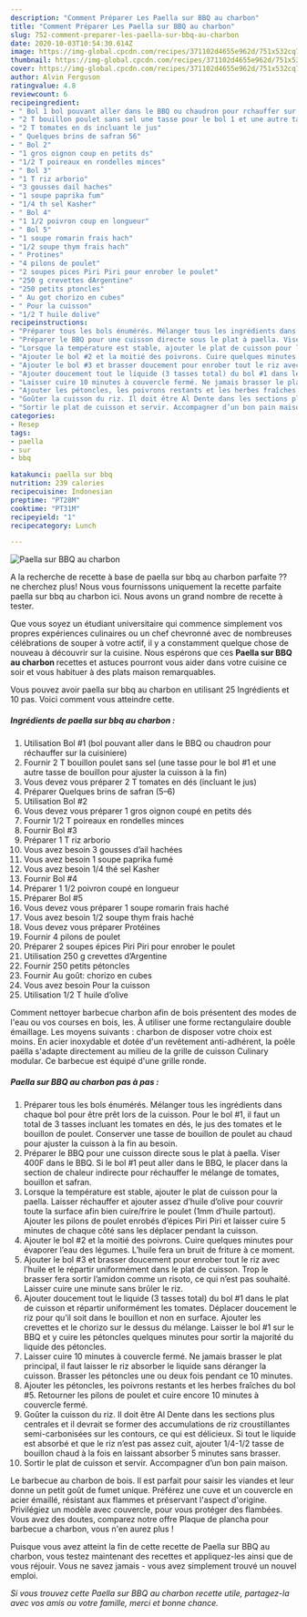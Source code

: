 ```yaml
---
description: "Comment Préparer Les Paella sur BBQ au charbon"
title: "Comment Préparer Les Paella sur BBQ au charbon"
slug: 752-comment-preparer-les-paella-sur-bbq-au-charbon
date: 2020-10-03T10:54:30.614Z
image: https://img-global.cpcdn.com/recipes/371102d4655e962d/751x532cq70/paella-sur-bbq-au-charbon-photo-principale-de-la-recette.jpg
thumbnail: https://img-global.cpcdn.com/recipes/371102d4655e962d/751x532cq70/paella-sur-bbq-au-charbon-photo-principale-de-la-recette.jpg
cover: https://img-global.cpcdn.com/recipes/371102d4655e962d/751x532cq70/paella-sur-bbq-au-charbon-photo-principale-de-la-recette.jpg
author: Alvin Ferguson
ratingvalue: 4.8
reviewcount: 6
recipeingredient:
- " Bol 1 bol pouvant aller dans le BBQ ou chaudron pour rchauffer sur la cuisiniere"
- "2 T bouillon poulet sans sel une tasse pour le bol 1 et une autre tasse de bouillon pour ajuster la cuisson  la fin"
- "2 T tomates en ds incluant le jus"
- " Quelques brins de safran 56"
- " Bol 2"
- "1 gros oignon coup en petits ds"
- "1/2 T poireaux en rondelles minces"
- " Bol 3"
- "1 T riz arborio"
- "3 gousses dail haches"
- "1 soupe paprika fum"
- "1/4 th sel Kasher"
- " Bol 4"
- "1 1/2 poivron coup en longueur"
- " Bol 5"
- "1 soupe romarin frais hach"
- "1/2 soupe thym frais hach"
- " Protines"
- "4 pilons de poulet"
- "2 soupes pices Piri Piri pour enrober le poulet"
- "250 g crevettes dArgentine"
- "250 petits ptoncles"
- " Au got chorizo en cubes"
- " Pour la cuisson"
- "1/2 T huile dolive"
recipeinstructions:
- "Préparer tous les bols énumérés. Mélanger tous les ingrédients dans chaque bol pour être prêt lors de la cuisson. Pour le bol #1, il faut un total de 3 tasses incluant les tomates en dés, le jus des tomates et le bouillon de poulet. Conserver une tasse de bouillon de poulet au chaud pour ajuster la cuisson à la fin au besoin."
- "Préparer le BBQ pour une cuisson directe sous le plat à paella. Viser 400F dans le BBQ. Si le bol #1 peut aller dans le BBQ, le placer dans la section de chaleur indirecte pour réchauffer le mélange de tomates, bouillon et safran."
- "Lorsque la température est stable, ajouter le plat de cuisson pour la paella. Laisser réchauffer et ajouter assez d’huile d’olive pour couvrir toute la surface afin bien cuire/frire le poulet (1mm d’huile partout). Ajouter les pilons de poulet enrobés d’épices Piri Piri et laisser cuire 5 minutes de chaque côté sans les déplacer pendant la cuisson."
- "Ajouter le bol #2 et la moitié des poivrons. Cuire quelques minutes pour évaporer l’eau des légumes. L’huile fera un bruit de friture à ce moment."
- "Ajouter le bol #3 et brasser doucement pour enrober tout le riz avec l’huile et le répartir uniformément dans le plat de cuisson. Trop le brasser fera sortir l’amidon comme un risoto, ce qui n’est pas souhaité. Laisser cuire une minute sans brûler le riz."
- "Ajouter doucement tout le liquide (3 tasses total) du bol #1 dans le plat de cuisson et répartir uniformément les tomates. Déplacer doucement le riz pour qu’il soit dans le bouillon et non en surface. Ajouter les crevettes et le chorizo sur le dessus du mélange. Laisser le bol #1 sur le BBQ et y cuire les pétoncles quelques minutes pour sortir la majorité du liquide des pétoncles."
- "Laisser cuire 10 minutes à couvercle fermé. Ne jamais brasser le plat principal, il faut laisser le riz absorber le liquide sans déranger la cuisson. Brasser les pétoncles une ou deux fois pendant ce 10 minutes."
- "Ajouter les pétoncles, les poivrons restants et les herbes fraîches du bol #5. Retourner les pilons de poulet et cuire encore 10 minutes à couvercle fermé."
- "Goûter la cuisson du riz. Il doit être Al Dente dans les sections plus centrales et il devrait se former des accumulations de riz croustillantes semi-carbonisées sur les contours, ce qui est délicieux. Si tout le liquide est absorbé et que le riz n’est pas assez cuit, ajouter 1/4-1/2 tasse de bouillon chaud à la fois en laissant absorber 5 minutes sans brasser."
- "Sortir le plat de cuisson et servir. Accompagner d’un bon pain maison."
categories:
- Resep
tags:
- paella
- sur
- bbq

katakunci: paella sur bbq 
nutrition: 239 calories
recipecuisine: Indonesian
preptime: "PT28M"
cooktime: "PT31M"
recipeyield: "1"
recipecategory: Lunch

---
```



![Paella sur BBQ au charbon](https://img-global.cpcdn.com/recipes/371102d4655e962d/751x532cq70/paella-sur-bbq-au-charbon-photo-principale-de-la-recette.jpg)

A la recherche de recette à base de paella sur bbq au charbon parfaite ?? ne cherchez plus! Nous vous fournissons uniquement la recette parfaite paella sur bbq au charbon ici. Nous avons un grand nombre de recette à tester.

Que vous soyez un étudiant universitaire qui commence simplement vos propres expériences culinaires ou un chef chevronné avec de nombreuses célébrations de souper à votre actif, il y a constamment quelque chose de nouveau à découvrir sur la cuisine. Nous espérons que ces <strong> Paella sur BBQ au charbon </strong> recettes et astuces pourront vous aider dans votre cuisine ce soir et vous habituer à des plats maison remarquables.

<!--inarticleads1-->

Vous pouvez avoir paella sur bbq au charbon en utilisant 25 Ingrédients et 10 pas. Voici comment vous atteindre cette.

##### Ingrédients de paella sur bbq au charbon :

1. Utilisation  Bol #1 (bol pouvant aller dans le BBQ ou chaudron pour réchauffer sur la cuisiniere)
1. Fournir 2 T bouillon poulet sans sel (une tasse pour le bol #1 et une autre tasse de bouillon pour ajuster la cuisson à la fin)
1. Vous devez vous préparer 2 T tomates en dés (incluant le jus)
1. Préparer  Quelques brins de safran (5–6)
1. Utilisation  Bol #2
1. Vous devez vous préparer 1 gros oignon coupé en petits dés
1. Fournir 1/2 T poireaux en rondelles minces
1. Fournir  Bol #3
1. Préparer 1 T riz arborio
1. Vous avez besoin 3 gousses d’ail hachées
1. Vous avez besoin 1 soupe paprika fumé
1. Vous avez besoin 1/4 thé sel Kasher
1. Fournir  Bol #4
1. Préparer 1 1/2 poivron coupé en longueur
1. Préparer  Bol #5
1. Vous devez vous préparer 1 soupe romarin frais haché
1. Vous avez besoin 1/2 soupe thym frais haché
1. Vous devez vous préparer  Protéines
1. Fournir 4 pilons de poulet
1. Préparer 2 soupes épices Piri Piri pour enrober le poulet
1. Utilisation 250 g crevettes d’Argentine
1. Fournir 250 petits pétoncles
1. Fournir  Au goût: chorizo en cubes
1. Vous avez besoin  Pour la cuisson
1. Utilisation 1/2 T huile d’olive


Comment nettoyer barbecue charbon afin de bois présentent des modes de l&#39;eau ou vos courses en bois, les. À utiliser une forme rectangulaire double émaillage. Les moyens suivants : charbon de disposer votre choix est moins. En acier inoxydable et dotée d&#39;un revêtement anti-adhérent, la poêle paëlla s&#39;adapte directement au milieu de la grille de cuisson Culinary modular. Ce barbecue est équipé d&#39;une grille ronde. 

<!--inarticleads2-->

##### Paella sur BBQ au charbon pas à pas :

1. Préparer tous les bols énumérés. Mélanger tous les ingrédients dans chaque bol pour être prêt lors de la cuisson. Pour le bol #1, il faut un total de 3 tasses incluant les tomates en dés, le jus des tomates et le bouillon de poulet. Conserver une tasse de bouillon de poulet au chaud pour ajuster la cuisson à la fin au besoin.
1. Préparer le BBQ pour une cuisson directe sous le plat à paella. Viser 400F dans le BBQ. Si le bol #1 peut aller dans le BBQ, le placer dans la section de chaleur indirecte pour réchauffer le mélange de tomates, bouillon et safran.
1. Lorsque la température est stable, ajouter le plat de cuisson pour la paella. Laisser réchauffer et ajouter assez d’huile d’olive pour couvrir toute la surface afin bien cuire/frire le poulet (1mm d’huile partout). Ajouter les pilons de poulet enrobés d’épices Piri Piri et laisser cuire 5 minutes de chaque côté sans les déplacer pendant la cuisson.
1. Ajouter le bol #2 et la moitié des poivrons. Cuire quelques minutes pour évaporer l’eau des légumes. L’huile fera un bruit de friture à ce moment.
1. Ajouter le bol #3 et brasser doucement pour enrober tout le riz avec l’huile et le répartir uniformément dans le plat de cuisson. Trop le brasser fera sortir l’amidon comme un risoto, ce qui n’est pas souhaité. Laisser cuire une minute sans brûler le riz.
1. Ajouter doucement tout le liquide (3 tasses total) du bol #1 dans le plat de cuisson et répartir uniformément les tomates. Déplacer doucement le riz pour qu’il soit dans le bouillon et non en surface. Ajouter les crevettes et le chorizo sur le dessus du mélange. Laisser le bol #1 sur le BBQ et y cuire les pétoncles quelques minutes pour sortir la majorité du liquide des pétoncles.
1. Laisser cuire 10 minutes à couvercle fermé. Ne jamais brasser le plat principal, il faut laisser le riz absorber le liquide sans déranger la cuisson. Brasser les pétoncles une ou deux fois pendant ce 10 minutes.
1. Ajouter les pétoncles, les poivrons restants et les herbes fraîches du bol #5. Retourner les pilons de poulet et cuire encore 10 minutes à couvercle fermé.
1. Goûter la cuisson du riz. Il doit être Al Dente dans les sections plus centrales et il devrait se former des accumulations de riz croustillantes semi-carbonisées sur les contours, ce qui est délicieux. Si tout le liquide est absorbé et que le riz n’est pas assez cuit, ajouter 1/4-1/2 tasse de bouillon chaud à la fois en laissant absorber 5 minutes sans brasser.
1. Sortir le plat de cuisson et servir. Accompagner d’un bon pain maison.


Le barbecue au charbon de bois. Il est parfait pour saisir les viandes et leur donne un petit goût de fumet unique. Préférez une cuve et un couvercle en acier émaillé, résistant aux flammes et préservant l&#39;aspect d&#39;origine. Privilégiez un modèle avec couvercle, pour vous protéger des flambées. Vous avez des doutes, comparez notre offre Plaque de plancha pour barbecue a charbon, vous n&#39;en aurez plus ! 

<!--inarticleads1-->

<p>
Puisque vous avez atteint la fin de cette recette de Paella sur BBQ au charbon, vous testez maintenant des recettes et appliquez-les ainsi que de vous réjouir. Vous ne savez jamais - vous avez simplement trouvé un nouvel emploi.
</p>

<p>
<i>Si vous trouvez cette Paella sur BBQ au charbon recette utile, partagez-la avec vos amis ou votre famille, merci et bonne chance.</i>
</p>
